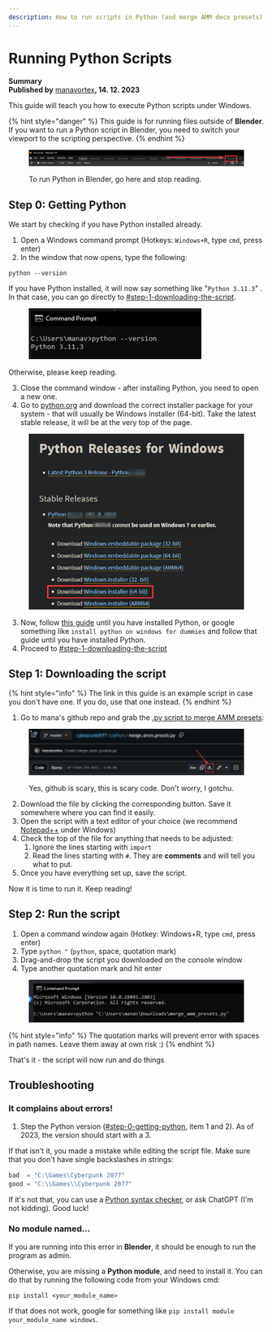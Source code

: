 ```yaml
---
description: How to run scripts in Python (and merge AMM deco presets)
---
```


# Running Python Scripts

**Summary**\
**Published by** [manavortex](https://app.gitbook.com/u/NfZBoxGegfUqB33J9HXuCs6PVaC3 "mention")**, 14. 12. 2023**

This guide will teach you how to execute Python scripts under Windows.&#x20;

{% hint style="danger" %}
This guide is for running files outside of **Blender**. If you want to run a Python script in Blender, you need to switch your viewport to the scripting perspective.
{% endhint %}

<figure><img src="../../../.gitbook/assets/blender_scripting_perspective.png" alt=""><figcaption><p>To run Python in Blender, go here and stop reading.</p></figcaption></figure>

## Step 0: Getting Python

We start by checking if you have Python installed already.

1. Open a Windows command prompt (Hotkeys: `Windows+R`, type `cmd`, press enter)
2. In the window that now opens, type the following:

```
python --version
```

If you have Python installed, it will now say something like "`Python 3.11.3`" . In that case, you can go directly to [#step-1-downloading-the-script](running-python-scripts.md#step-1-downloading-the-script "mention").

<figure><img src="../../../.gitbook/assets/python_version.png" alt=""><figcaption></figcaption></figure>

Otherwise, please keep reading.

3. Close the command window - after installing Python, you need to open a new one.
4. Go to [python.org](https://www.python.org/downloads/windows/) and download the correct installer package for your system - that will usually be Windows installer (64-bit). Take the latest stable release, it will be at the very top of the page.

<figure><img src="../../../.gitbook/assets/download_python_release.png" alt=""><figcaption></figcaption></figure>

3. Now, follow [this guide](https://www.digitalocean.com/community/tutorials/install-python-windows-10) until you have installed Python, or google something like `install python on windows for dummies` and follow that guide until you have installed Python.
4. Proceed to [#step-1-downloading-the-script](running-python-scripts.md#step-1-downloading-the-script "mention")

## Step 1: Downloading the script

{% hint style="info" %}
The link in this guide is an example script in case you don't have one. If you do, use that one instead.
{% endhint %}

1. Go to mana's github repo and grab the [.py script to merge AMM presets](https://github.com/manavortex/cyberpunk2077/blob/master/python/merge\_amm\_presets.py): &#x20;

<figure><img src="../../../.gitbook/assets/save_python_file.png" alt=""><figcaption><p>Yes, github is scary, this is scary code. Don't worry, I gotchu.</p></figcaption></figure>

2. Download the file by clicking the corresponding button. Save it somewhere where you can find it easily.
3. Open the script with a text editor of your choice (we recommend [Notepad++](https://notepad-plus-plus.org/downloads/) under Windows)
4. Check the top of the file for anything that needs to be adjusted:
   1. Ignore the lines starting with `import`
   2. Read the lines starting with `#`. They are **comments** and will tell you what to put.
5. Once you have everything set up, save the script.

Now it is time to run it. Keep reading!

## Step 2: Run the script

1. Open a command window again (Hotkey: Windows+R, type `cmd`, press enter)
2. Type `python "` (`python`, space, quotation mark)
3. Drag-and-drop the script you downloaded on the console window
4. Type another quotation mark and hit enter

<figure><img src="../../../.gitbook/assets/run_python_script.png" alt=""><figcaption></figcaption></figure>

{% hint style="info" %}
The quotation marks will prevent error with spaces in path names. Leave them away at own risk :)
{% endhint %}

That's it - the script will now run and do things

## Troubleshooting

### It complains about errors!

1. Step the Python version ([#step-0-getting-python](running-python-scripts.md#step-0-getting-python "mention"), item 1 and 2). As of 2023, the version should start with a 3.

If that isn't it, you made a mistake while editing the script file. Make sure that you don't have single backslashes in strings:

```python
bad  = "C:\Games\Cyberpunk 2077"
good = "C:\\Games\\Cyberpunk 2077"
```

If it's not that, you can use a [Python syntax checker](https://extendsclass.com/python-tester.html), or ask ChatGPT (I'm not kidding). Good luck!

### No module named…

If you are running into this error in **Blender**, it should be enough to run the program as admin.

Otherwise, you are missing a **Python module**, and need to install it. You can do that by running the following code from your Windows cmd:

```
pip install <your_module_name>
```

If that does not work, google for something like `pip install module your_module_name windows`.&#x20;
